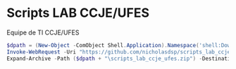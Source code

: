 # Scripts LAB CCJE/UFES

Equipe de TI
CCJE/UFES

```powershell
$dpath = (New-Object -ComObject Shell.Application).Namespace('shell:Downloads').Self.Path
Invoke-WebRequest -Uri "https://github.com/nicholasdsp/scripts_lab_ccje_ufes/archive/refs/heads/master.zip" -OutFile ($dpath + "\scripts_lab_ccje_ufes.zip")
Expand-Archive -Path ($dpath + "\scripts_lab_ccje_ufes.zip") -DestinationPath $dpath -Force
```
